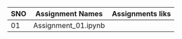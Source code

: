 
|SNO|Assignment Names|Assignments liks|
|---|----------------|----------------|
|01|Assignment_01.ipynb|

